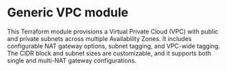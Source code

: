 # Generic VPC module

This Terraform module provisions a Virtual Private Cloud (VPC) with public and private subnets across multiple Availability Zones. It includes configurable NAT gateway options, subnet tagging, and VPC-wide tagging. The CIDR block and subnet sizes are customizable, and it supports both single and multi-NAT gateway configurations.
